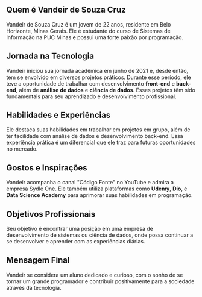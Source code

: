## Quem é Vandeir de Souza Cruz

Vandeir de Souza Cruz é um jovem de 22 anos, residente em Belo Horizonte, Minas Gerais. Ele é estudante do curso de Sistemas de Informação na PUC Minas e possui uma forte paixão por programação.

## Jornada na Tecnologia

Vandeir iniciou sua jornada acadêmica em junho de 2021 e, desde então, tem se envolvido em diversos projetos práticos. Durante esse período, ele teve a oportunidade de trabalhar com desenvolvimento **front-end** e **back-end**, além de **análise de dados** e **ciência de dados**. Esses projetos têm sido fundamentais para seu aprendizado e desenvolvimento profissional.

## Habilidades e Experiências

Ele destaca suas habilidades em trabalhar em projetos em grupo, além de ter facilidade com análise de dados e desenvolvimento back-end. Essa experiência prática é um diferencial que ele traz para futuras oportunidades no mercado.

## Gostos e Inspirações

Vandeir acompanha o canal "Código Fonte" no YouTube e admira a empresa Sydle One. Ele também utiliza plataformas como **Udemy**, **Dio**, e **Data Science Academy** para aprimorar suas habilidades em programação.

## Objetivos Profissionais

Seu objetivo é encontrar uma posição em uma empresa de desenvolvimento de sistemas ou ciência de dados, onde possa continuar a se desenvolver e aprender com as experiências diárias.

## Mensagem Final

Vandeir se considera um aluno dedicado e curioso, com o sonho de se tornar um grande programador e contribuir positivamente para a sociedade através da tecnologia.
